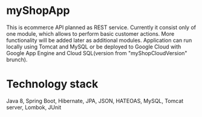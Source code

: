 # myShopApp

This is ecommerce API planned as REST service. Currently it consist only of one module, which allows to perform basic customer actions. More functionality will be added later as additional modules.
Application can run locally using Tomcat and MySQL or be deployed to Google Cloud with Google App Engine and Cloud SQL(version from "myShopCloudVersion" brunch).

# Technology stack

Java 8,
Spring Boot,
Hibernate, 
JPA,
JSON,
HATEOAS,
MySQL,
Tomcat server,
Lombok,
JUnit
